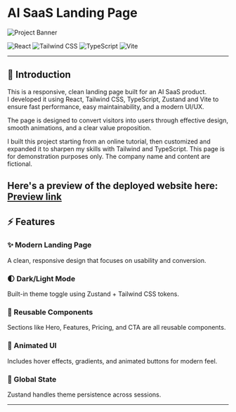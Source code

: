 # AI SaaS Landing Page

![Project Banner](https://i.postimg.cc/NM5wDyQQ/Banner-React-Landing-Page.png)

![React](https://img.shields.io/badge/React-20232A?style=for-the-badge&logo=react)
![Tailwind CSS](https://img.shields.io/badge/Tailwind_CSS-38B2AC?style=for-the-badge&logo=tailwind-css)
![TypeScript](https://img.shields.io/badge/TypeScript-3178C6?style=for-the-badge&logo=typescript)
![Vite](https://img.shields.io/badge/Vite-646CFF?style=for-the-badge&logo=vite)

---

## 🚀 Introduction

This is a responsive, clean landing page built for an AI SaaS product.  
I developed it using React, Tailwind CSS, TypeScript, Zustand and Vite to ensure fast performance, easy maintainability, and a modern UI/UX.

The page is designed to convert visitors into users through effective design, smooth animations, and a clear value proposition.

I built this project starting from an online tutorial, then customized and expanded it to sharpen my skills with Tailwind and TypeScript.
This page is for demonstration purposes only. The company name and content are fictional.

Here's a preview of the deployed website here: [Preview link](https://ai-saas-company-responsive-landing-page.vercel.app/)
---

## ⚡️ Features

### ✨ Modern Landing Page  
A clean, responsive design that focuses on usability and conversion.

### 🌓 Dark/Light Mode  
Built-in theme toggle using Zustand + Tailwind CSS tokens.

### 🧩 Reusable Components  
Sections like Hero, Features, Pricing, and CTA are all reusable components.

### 🎯 Animated UI  
Includes hover effects, gradients, and animated buttons for modern feel.

### 🧠 Global State  
Zustand handles theme persistence across sessions.

---
